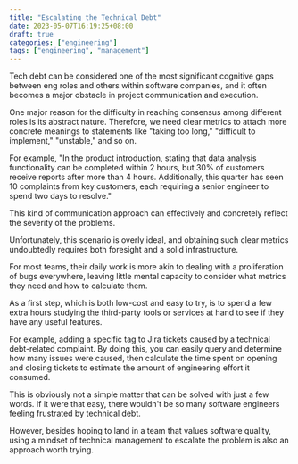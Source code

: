 ```yaml
---
title: "Escalating the Technical Debt"
date: 2023-05-07T16:19:25+08:00
draft: true
categories: ["engineering"]
tags: ["engineering", "management"]
---
```


Tech debt can be considered one of the most significant cognitive gaps between eng roles and others within software companies, and it often becomes a major obstacle in project communication and execution.

One major reason for the difficulty in reaching consensus among different roles is its abstract nature. Therefore, we need clear metrics to attach more concrete meanings to statements like "taking too long," "difficult to implement," "unstable," and so on.

For example, "In the product introduction, stating that data analysis functionality can be completed within 2 hours, but 30% of customers receive reports after more than 4 hours. Additionally, this quarter has seen 10 complaints from key customers, each requiring a senior engineer to spend two days to resolve."

This kind of communication approach can effectively and concretely reflect the severity of the problems.

Unfortunately, this scenario is overly ideal, and obtaining such clear metrics undoubtedly requires both foresight and a solid infrastructure.

For most teams, their daily work is more akin to dealing with a proliferation of bugs everywhere, leaving little mental capacity to consider what metrics they need and how to calculate them.

As a first step, which is both low-cost and easy to try, is to spend a few extra hours studying the third-party tools or services at hand to see if they have any useful features.

For example, adding a specific tag to Jira tickets caused by a technical debt-related complaint. By doing this, you can easily query and determine how many issues were caused, then calculate the time spent on opening and closing tickets to estimate the amount of engineering effort it consumed.

This is obviously not a simple matter that can be solved with just a few words. If it were that easy, there wouldn't be so many software engineers feeling frustrated by technical debt.

However, besides hoping to land in a team that values software quality, using a mindset of technical management to escalate the problem is also an approach worth trying.
